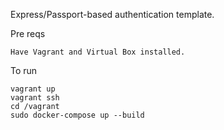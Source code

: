 
Express/Passport-based authentication template.

Pre reqs

    Have Vagrant and Virtual Box installed.

To run

    vagrant up
    vagrant ssh
    cd /vagrant
    sudo docker-compose up --build